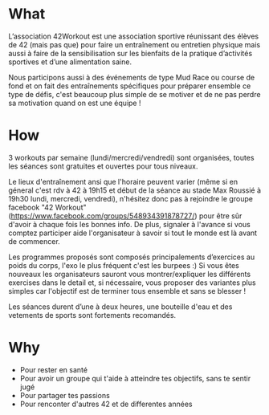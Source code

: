<!-- TITLE: 42 Workout -->
<!-- SUBTITLE: "Mens sana in corpore sano" -->

# What
L’association 42Workout est une association sportive réunissant des élèves de 42 (mais pas que) pour faire un entraînement ou entretien physique mais aussi à faire de la sensibilisation sur les bienfaits de la pratique d’activités sportives et d’une alimentation saine.

Nous participons aussi à des événements de type Mud Race ou course de fond et on fait des entraînements spécifiques pour préparer ensemble ce type de défis, c'est beaucoup plus simple de se motiver et de ne pas perdre sa motivation quand on est une équipe ! 

# How
3 workouts par semaine (lundi/mercredi/vendredi) sont organisées, toutes les séances sont gratuites et ouvertes pour tous niveaux.

Le lieux d'entraînement ansi que l'horaire peuvent varier (même si en géneral c'est rdv à 42 à 19h15 et début de la séance au stade Max Roussié à 19h30 lundi, mercredi, vendredi), n'hésitez donc pas à rejoindre le groupe facebook "42 Workout" (https://www.facebook.com/groups/548934391878727/) pour être sûr d'avoir à chaque fois les bonnes info.
De plus, signaler à l'avance si vous comptez participer aide l'organisateur à savoir si tout le monde est là avant de commencer.

Les programmes proposés sont composés principalements d’exercices au poids du corps, l'exo le plus fréquent c'est les burpees :)
Si vous êtes nouveaux les organisateurs sauront vous montrer/expliquer les différents exercises dans le detail et, si nécessaire, vous proposer des variantes plus simples car l'objectif est de terminer tous ensemble et sans se blesser !

Les séances durent d’une à deux heures, une bouteille d'eau et des vetements de sports sont fortements recomandés.

# Why
- Pour rester en santé
- Pour avoir un groupe qui t'aide à atteindre tes objectifs, sans te sentir jugé
- Pour partager tes passions
- Pour renconter d'autres 42 et de differentes années